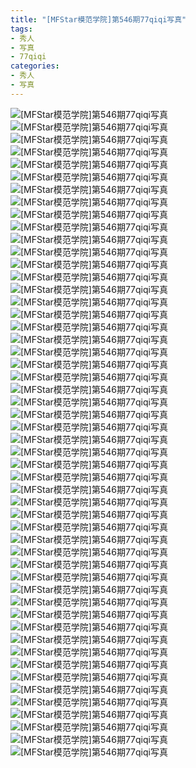 ```yaml
---
title: "[MFStar模范学院]第546期77qiqi写真"
tags: 
- 秀人
- 写真
- 77qiqi
categories:
- 秀人
- 写真
---
```


![[MFStar模范学院]第546期77qiqi写真](https://img.ilovese.xyz/1734719883261.webp)
![[MFStar模范学院]第546期77qiqi写真](https://img.ilovese.xyz/1734719885133.webp)
![[MFStar模范学院]第546期77qiqi写真](https://img.ilovese.xyz/1734719886618.webp)
![[MFStar模范学院]第546期77qiqi写真](https://img.ilovese.xyz/1734719887987.webp)
![[MFStar模范学院]第546期77qiqi写真](https://img.ilovese.xyz/1734719889752.webp)
![[MFStar模范学院]第546期77qiqi写真](https://img.ilovese.xyz/1734719891198.webp)
![[MFStar模范学院]第546期77qiqi写真](https://img.ilovese.xyz/1734719892442.webp)
![[MFStar模范学院]第546期77qiqi写真](https://img.ilovese.xyz/1734719893917.webp)
![[MFStar模范学院]第546期77qiqi写真](https://img.ilovese.xyz/1734719895398.webp)
![[MFStar模范学院]第546期77qiqi写真](https://img.ilovese.xyz/1734719896780.webp)
![[MFStar模范学院]第546期77qiqi写真](https://img.ilovese.xyz/1734719898321.webp)
![[MFStar模范学院]第546期77qiqi写真](https://img.ilovese.xyz/1734719900252.webp)
![[MFStar模范学院]第546期77qiqi写真](https://img.ilovese.xyz/1734719901922.webp)
![[MFStar模范学院]第546期77qiqi写真](https://img.ilovese.xyz/1734719903659.webp)
![[MFStar模范学院]第546期77qiqi写真](https://img.ilovese.xyz/1734719905628.webp)
![[MFStar模范学院]第546期77qiqi写真](https://img.ilovese.xyz/1734719907352.webp)
![[MFStar模范学院]第546期77qiqi写真](https://img.ilovese.xyz/1734719908899.webp)
![[MFStar模范学院]第546期77qiqi写真](https://img.ilovese.xyz/1734719910330.webp)
![[MFStar模范学院]第546期77qiqi写真](https://img.ilovese.xyz/1734719912215.webp)
![[MFStar模范学院]第546期77qiqi写真](https://img.ilovese.xyz/1734719913923.webp)
![[MFStar模范学院]第546期77qiqi写真](https://img.ilovese.xyz/1734719915504.webp)
![[MFStar模范学院]第546期77qiqi写真](https://img.ilovese.xyz/1734719916691.webp)
![[MFStar模范学院]第546期77qiqi写真](https://img.ilovese.xyz/1734719918403.webp)
![[MFStar模范学院]第546期77qiqi写真](https://img.ilovese.xyz/1734719920349.webp)
![[MFStar模范学院]第546期77qiqi写真](https://img.ilovese.xyz/1734719922037.webp)
![[MFStar模范学院]第546期77qiqi写真](https://img.ilovese.xyz/1734719923793.webp)
![[MFStar模范学院]第546期77qiqi写真](https://img.ilovese.xyz/1734719925629.webp)
![[MFStar模范学院]第546期77qiqi写真](https://img.ilovese.xyz/1734719927317.webp)
![[MFStar模范学院]第546期77qiqi写真](https://img.ilovese.xyz/1734719929179.webp)
![[MFStar模范学院]第546期77qiqi写真](https://img.ilovese.xyz/1734719930408.webp)
![[MFStar模范学院]第546期77qiqi写真](https://img.ilovese.xyz/1734719931638.webp)
![[MFStar模范学院]第546期77qiqi写真](https://img.ilovese.xyz/1734719933335.webp)
![[MFStar模范学院]第546期77qiqi写真](https://img.ilovese.xyz/1734719934514.webp)
![[MFStar模范学院]第546期77qiqi写真](https://img.ilovese.xyz/1734719935613.webp)
![[MFStar模范学院]第546期77qiqi写真](https://img.ilovese.xyz/1734719936775.webp)
![[MFStar模范学院]第546期77qiqi写真](https://img.ilovese.xyz/1734719938169.webp)
![[MFStar模范学院]第546期77qiqi写真](https://img.ilovese.xyz/1734719939693.webp)
![[MFStar模范学院]第546期77qiqi写真](https://img.ilovese.xyz/1734719941131.webp)
![[MFStar模范学院]第546期77qiqi写真](https://img.ilovese.xyz/1734719942594.webp)
![[MFStar模范学院]第546期77qiqi写真](https://img.ilovese.xyz/1734719944548.webp)
![[MFStar模范学院]第546期77qiqi写真](https://img.ilovese.xyz/1734719945924.webp)
![[MFStar模范学院]第546期77qiqi写真](https://img.ilovese.xyz/1734719947719.webp)
![[MFStar模范学院]第546期77qiqi写真](https://img.ilovese.xyz/1734719949376.webp)
![[MFStar模范学院]第546期77qiqi写真](https://img.ilovese.xyz/1734719950804.webp)
![[MFStar模范学院]第546期77qiqi写真](https://img.ilovese.xyz/1734719952362.webp)
![[MFStar模范学院]第546期77qiqi写真](https://img.ilovese.xyz/1734719954111.webp)
![[MFStar模范学院]第546期77qiqi写真](https://img.ilovese.xyz/1734719955618.webp)
![[MFStar模范学院]第546期77qiqi写真](https://img.ilovese.xyz/1734719956827.webp)
![[MFStar模范学院]第546期77qiqi写真](https://img.ilovese.xyz/1734719958307.webp)
![[MFStar模范学院]第546期77qiqi写真](https://img.ilovese.xyz/1734719959779.webp)
![[MFStar模范学院]第546期77qiqi写真](https://img.ilovese.xyz/1734719961556.webp)
![[MFStar模范学院]第546期77qiqi写真](https://img.ilovese.xyz/1734719963308.webp)

